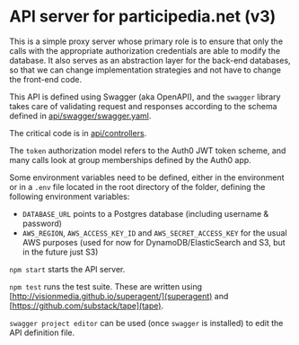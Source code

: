 # API server for participedia.net (v3)

This is a simple proxy server whose primary role is to ensure that only the
calls with the appropriate authorization credentials are able to modify the
database.  It also serves as an abstraction layer for the back-end databases,
so that we can change implementation strategies and not have to change the
front-end code.

This API is defined using Swagger (aka OpenAPI), and the `swagger` library
takes care of validating request and responses according to the schema defined
in [api/swagger/swagger.yaml](api/swagger/swagger.yaml).

The critical code is in [api/controllers](/api/controllers).

The `token` authorization model refers to the Auth0 JWT token scheme, and
many calls look at group memberships defined by the Auth0 app.

Some environment variables need to be defined, either in the environment or in a `.env` file located
in the root directory of the folder, defining the following environment variables:
 * `DATABASE_URL` points to a Postgres database (including username & password)
 * `AWS_REGION`, `AWS_ACCESS_KEY_ID` and `AWS_SECRET_ACCESS_KEY` for the usual AWS
    purposes (used for now for DynamoDB/ElasticSearch and S3, but in the future just S3)

`npm start` starts the API server.

`npm test` runs the test suite.  These are written using
[http://visionmedia.github.io/superagent/](superagent) and
[https://github.com/substack/tape](tape).

`swagger project editor` can be used (once `swagger` is installed) to edit the
API definition file.
